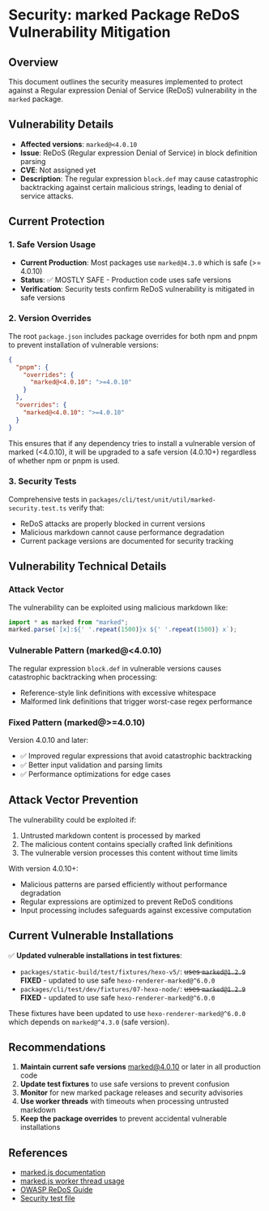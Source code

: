 # Security: marked Package ReDoS Vulnerability Mitigation

## Overview

This document outlines the security measures implemented to protect against a Regular expression Denial of Service (ReDoS) vulnerability in the `marked` package.

## Vulnerability Details

- **Affected versions**: `marked@<4.0.10` 
- **Issue**: ReDoS (Regular expression Denial of Service) in block definition parsing
- **CVE**: Not assigned yet
- **Description**: The regular expression `block.def` may cause catastrophic backtracking against certain malicious strings, leading to denial of service attacks.

## Current Protection

### 1. Safe Version Usage
- **Current Production**: Most packages use `marked@4.3.0` which is safe (>= 4.0.10)
- **Status**: ✅ MOSTLY SAFE - Production code uses safe versions
- **Verification**: Security tests confirm ReDoS vulnerability is mitigated in safe versions

### 2. Version Overrides
The root `package.json` includes package overrides for both npm and pnpm to prevent installation of vulnerable versions:

```json
{
  "pnpm": {
    "overrides": {
      "marked@<4.0.10": ">=4.0.10"
    }
  },
  "overrides": {
    "marked@<4.0.10": ">=4.0.10"
  }
}
```

This ensures that if any dependency tries to install a vulnerable version of marked (<4.0.10), it will be upgraded to a safe version (4.0.10+) regardless of whether npm or pnpm is used.

### 3. Security Tests
Comprehensive tests in `packages/cli/test/unit/util/marked-security.test.ts` verify that:
- ReDoS attacks are properly blocked in current versions
- Malicious markdown cannot cause performance degradation
- Current package versions are documented for security tracking

## Vulnerability Technical Details

### Attack Vector
The vulnerability can be exploited using malicious markdown like:
```javascript
import * as marked from "marked";
marked.parse(`[x]:${' '.repeat(1500)}x ${' '.repeat(1500)} x`);
```

### Vulnerable Pattern (marked@<4.0.10)
The regular expression `block.def` in vulnerable versions causes catastrophic backtracking when processing:
- Reference-style link definitions with excessive whitespace
- Malformed link definitions that trigger worst-case regex performance

### Fixed Pattern (marked@>=4.0.10)
Version 4.0.10 and later:
- ✅ Improved regular expressions that avoid catastrophic backtracking
- ✅ Better input validation and parsing limits
- ✅ Performance optimizations for edge cases

## Attack Vector Prevention

The vulnerability could be exploited if:
1. Untrusted markdown content is processed by marked
2. The malicious content contains specially crafted link definitions
3. The vulnerable version processes this content without time limits

With version 4.0.10+:
- Malicious patterns are parsed efficiently without performance degradation
- Regular expressions are optimized to prevent ReDoS conditions
- Input processing includes safeguards against excessive computation

## Current Vulnerable Installations

✅ **Updated vulnerable installations in test fixtures**:
- `packages/static-build/test/fixtures/hexo-v5/`: ~~uses `marked@1.2.9`~~ **FIXED** - updated to use safe `hexo-renderer-marked@^6.0.0` 
- `packages/cli/test/dev/fixtures/07-hexo-node/`: ~~uses `marked@1.2.9`~~ **FIXED** - updated to use safe `hexo-renderer-marked@^6.0.0`

These fixtures have been updated to use `hexo-renderer-marked@^6.0.0` which depends on `marked@^4.3.0` (safe version).

## Recommendations

1. **Maintain current safe versions** marked@4.0.10 or later in all production code
2. **Update test fixtures** to use safe versions to prevent confusion
3. **Monitor** for new marked package releases and security advisories
4. **Use worker threads** with timeouts when processing untrusted markdown
5. **Keep the package overrides** to prevent accidental vulnerable installations

## References

- [marked.js documentation](https://marked.js.org/)
- [marked.js worker thread usage](https://marked.js.org/using_advanced#workers)
- [OWASP ReDoS Guide](https://owasp.org/www-community/attacks/Regular_expression_Denial_of_Service_-_ReDoS)
- [Security test file](./packages/cli/test/unit/util/marked-security.test.ts)